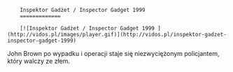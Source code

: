 
        Inspektor Gadżet / Inspector Gadget 1999 
        =============
        
        [![Inspektor Gadżet / Inspector Gadget 1999 ](http://vidos.pl/images/player.gif)](http://vidos.pl/inspektor-gadzet-inspector-gadget-1999)
        
        
 John Brown po wypadku i operacji staje się niezwyciężonym policjantem, który walczy ze złem.
    